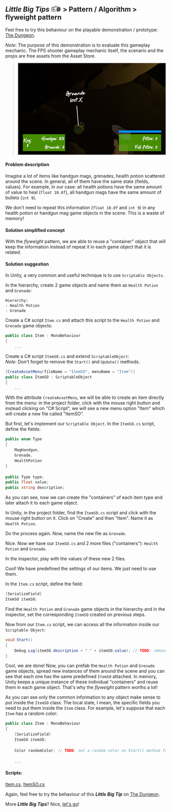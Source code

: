 ## _**Little Big Tips**_ ![Joystick](https://raw.githubusercontent.com/alissin/alissin.github.io/master/images/joystick.png) > Pattern / Algorithm > flyweight pattern

Feel free to try this behaviour on the playable demonstration / prototype: [The Dungeon](https://simmer.io/@alissin/the-dungeon).

_Note_: The purpose of this demonstration is to evaluate this gameplay mechanic. The FPS shooter gameplay mechanic itself, the scenario and the props are free assets from the Asset Store.

> ![The Dungeon](./../../z_images/the_dungeon/the-dungeon2.png)

#### Problem description
Imagine a lot of items like handgun mags, grenades, health potion scattered around the scene. In general, all of them have the same state (fields, values). For example, in our case: all health potions have the same amount of value to heal (`float 10.0f`), all handgun mags have the same amount of bullets (`int 9`).

We don't need to repeat this information (`float 10.0f` and `int 9`) in any health potion or handgun mag game objects in the scene. This is a waste of memory!

#### Solution simplified concept
With the _flyweight_ pattern, we are able to reuse a "container" object that will keep the information instead of repeat it in each game object that it is related.

#### Solution suggestion
In Unity, a very common and useful technique is to use `Scriptable Objects`.

In the hierarchy, create 2 game objects and name them as `Health Potion` and `Grenade`:

```
Hierarchy:
- Health Potion
- Grenade
```

Create a C# script `Item.cs` and attach this script to the `Health Potion` and `Grenade` game objects:<br/>

```csharp
public class Item : MonoBehaviour
{
    ...
```

Create a C# script `ItemSO.cs` and extend `ScriptableObject`:<br/>
_Note_: Don't forget to remove the `Start()` and `Update()` methods.

```csharp
[CreateAssetMenu(fileName = "ItemSO", menuName = "Item")]
public class ItemSO : ScriptableObject
{
    ...
```

With the attribute `CreateAssetMenu`, we will be able to create an item directly from the menu: in the project folder, click with the mouse right button and instead clicking on "C# Script", we will see a new menu option "Item" which will create a new file called "ItemSO".

But first, let's implement our `Scriptable Object`. In the `ItemSO.cs` script, define the fields:

```csharp
public enum Type
{
    MagHandgun,
    Grenade,
    HealthPotion
}

public Type type;
public float value;
public string description;
```

As you can see, now we can create the "containers" of each item type and later attach it to each game object.

In Unity, in the project folder, find the `ItemSO.cs` script and click with the mouse right button on it. Click on "Create" and then "Item". Name it as `Health Potion`.

Do the process again. Now, name the new file as `Grenade`.

Nice. Now we have our `ItemSO.cs` and 2 more files ("containers"): `Health Potion` and `Grenade`.

In the inspector, play with the values of these new 2 files.

Cool! We have predefined the settings of our items. We just need to use them.

In the `Item.cs` script, define the field:

```csharp
[SerializeField]
ItemSO itemSO;
```

Find the `Health Potion` and `Grenade` game objects in the hierarchy and in the inspector, set the corresponding `ItemSO` created on previous steps.

Now from our `Item.cs` script, we can access all the information inside our `Scriptable Object`:

```csharp
void Start()
{
    Debug.Log(itemSO.description + " " + itemSO.value); // TODO: remove
}
```

Cool, we are done! Now, you can prefab the `Health Potion` and `Grenade` game objects, spread new instances of them around the scene and you can see that each one has the same predefined `ItemSO` attached. In memory, Unity keeps a unique instance of these individual "containers" and reuse them in each game object. That's why the _flyweight_ pattern worths a lot!

As you can see only the common information to any object make sense to put inside the `ItemSO` class. The local state, I mean, the specific fields you need to put them inside the `Item` class. For example, let's suppose that each `Item` has a random color:

```csharp
public class Item : MonoBehaviour
{
    [SerializeField]
    ItemSO itemSO;

    Color randomColor; // TODO: set a random color on Start() method for example

    ...
```

#### Scripts:
[Item.cs](./Item.cs), [ItemSO.cs](./ItemSO.cs)

Again, feel free to try the behaviour of this _**Little Big Tip**_ on [The Dungeon](https://simmer.io/@alissin/the-dungeon).

More _**Little Big Tips**_? Nice, [let's go](https://github.com/alissin/little-big-tips)!